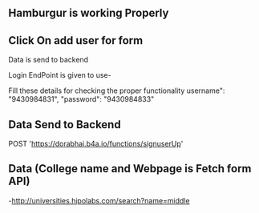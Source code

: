 ## Hamburgur is working Properly


## Click On add user for form 
Data is send to backend 

Login EndPoint is given to use- 

Fill these details for checking the proper functionality
username": "9430984831",
"password": "9430984833"
## Data Send to Backend
 POST 'https://dorabhai.b4a.io/functions/signuserUp'



## Data (College name and Webpage is Fetch form API)
-http://universities.hipolabs.com/search?name=middle